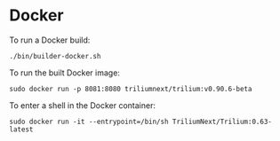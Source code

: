 # Docker
To run a Docker build:

```
./bin/builder-docker.sh
```

To run the built Docker image:

```
sudo docker run -p 8081:8080 triliumnext/trilium:v0.90.6-beta
```

To enter a shell in the Docker container:

```
sudo docker run -it --entrypoint=/bin/sh TriliumNext/Trilium:0.63-latest
```